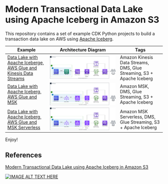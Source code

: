 # Modern Transactional Data Lake using Apache Iceberg in Amazon S3

This repository contains a set of example CDK Python projects to build a transaction data lake on AWS using [Apache Iceberg](https://iceberg.apache.org/).


| Example | Architecture Diagram | Tags |
|-------------------------------|-------------|------|
[Data Lake with Apache Iceberge, AWS Glue and Kinesis Data Streams](./transactional-datalake-using-apache-iceberg-on-aws-glue) | ![](./transactional-datalake-using-apache-iceberg-on-aws-glue/transactional-datalake-arch.svg) | Amazon Kinesis Data Streams, DMS, Glue Streaming, S3 + Apache Iceberg |
[Data Lake with Apache Iceberg, AWS Glue and MSK](./transactional-datalake-using-amazon-msk-and-apache-iceberg-on-aws-glue) | ![](./transactional-datalake-using-amazon-msk-and-apache-iceberg-on-aws-glue/transactional-datalake-arch.svg) | Amazon MSK, DMS, Glue Streaming, S3 + Apache Iceberg |
[Data Lake with Apache Iceberg, AWS Glue and MSK Serverless](./transactional-datalake-using-amazon-msk-serverless-and-apache-iceberg-on-aws-glue) | ![](./transactional-datalake-using-amazon-msk-serverless-and-apache-iceberg-on-aws-glue/transactional-datalake-arch.svg) | Amazon MSK Serverless, DMS, Glue Streaming, S3 + Apache Iceberg |

Enjoy!

## References

[Modern Transactional Data Lake using Apache Iceberg in Amazon S3](https://speakerdeck.com/ksmin23/modern-transactional-data-lake-using-apache-iceberg-in-amazon-s3)

[![IMAGE ALT TEXT HERE](https://img.youtube.com/vi/G5vvPX7PtmM/0.jpg)](https://www.youtube.com/watch?v=G5vvPX7PtmM)